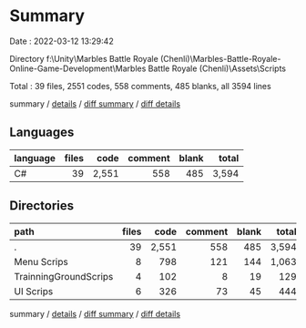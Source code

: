 # Summary

Date : 2022-03-12 13:29:42

Directory f:\Unity\Marbles Battle Royale (Chenli)\Marbles-Battle-Royale-Online-Game-Development\Marbles Battle Royale (Chenli)\Assets\Scripts

Total : 39 files,  2551 codes, 558 comments, 485 blanks, all 3594 lines

summary / [details](details.md) / [diff summary](diff.md) / [diff details](diff-details.md)

## Languages
| language | files | code | comment | blank | total |
| :--- | ---: | ---: | ---: | ---: | ---: |
| C# | 39 | 2,551 | 558 | 485 | 3,594 |

## Directories
| path | files | code | comment | blank | total |
| :--- | ---: | ---: | ---: | ---: | ---: |
| . | 39 | 2,551 | 558 | 485 | 3,594 |
| Menu Scrips | 8 | 798 | 121 | 144 | 1,063 |
| TrainningGroundScrips | 4 | 102 | 8 | 19 | 129 |
| UI Scrips | 6 | 326 | 73 | 45 | 444 |

summary / [details](details.md) / [diff summary](diff.md) / [diff details](diff-details.md)